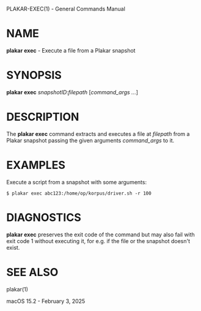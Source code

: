 PLAKAR-EXEC(1) - General Commands Manual

# NAME

**plakar exec** - Execute a file from a Plakar snapshot

# SYNOPSIS

**plakar exec**
*snapshotID*:*filepath*
\[*command\_args&nbsp;...*]

# DESCRIPTION

The
**plakar exec**
command extracts and executes a file at
*filepath*
from a Plakar snapshot passing the given arguments
*command\_args*
to it.

# EXAMPLES

Execute a script from a snapshot with some arguments:

	$ plakar exec abc123:/home/op/korpus/driver.sh -r 100

# DIAGNOSTICS

**plakar exec**
preserves the exit code of the command but may also fail with exit
code 1 without executing it, for e.g. if the file or the snapshot
doesn't exist.

# SEE ALSO

plakar(1)

macOS 15.2 - February 3, 2025
